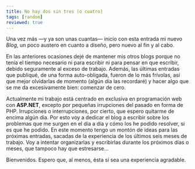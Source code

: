 ```yaml
---
title: No hay dos sin tres (o cuatro)
tags: [random]
reviewed: true
---
```

Una vez más —y ya son unas cuantas— inicio con esta entrada mi nuevo _Blog_, un poco austero en cuanto a diseño, pero nuevo al fin y al cabo.

En las anteriores ocasiones dejé de mantener mis otros blogs porque no tenía el tiempo necesario ni para escribir ni para pensar en que escribir, debido seguramente al exceso de trabajo. Además, las últimas entradas que publiqué, de una forma auto-obligada, fueron de lo más frívolas, así que mejor olvidarlas de momento (algún día las recordaré) y hacer algo que se me da excesivamente bien: comenzar de cero.

Actualmente mi trabajo está centrado en exclusiva en programación web con **ASP.NET**, excepto por pequeñas irrupciones del pasado en forma de PHP. Irrupciones o interrupciones, por cierto, que espero quitarme de encima algún dia. Por esto voy a dedicar el blog a escribir sobre los problemas que me surgen en el día a día y cómo los he podido resolver, si es que he podido. En este momento tengo un montón de ideas para las próximas entradas, sacadas de la experiencia de los últimos seis meses de trabajo. Voy a intentar organizarlas y escribirlas durante los próximos días o meses, que tampoco hay que estresarse…

Bienvenidos. Espero que, al menos, ésta sí sea una experiencia agradable.
